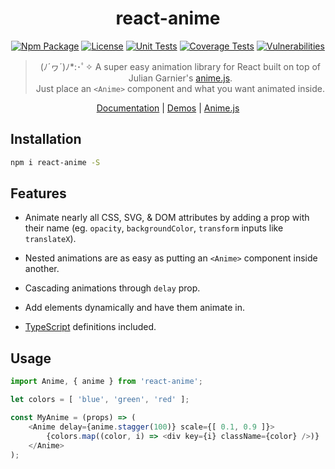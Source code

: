 <h1 align="center">react-anime</h1>

<div align="center">

[![Npm Package][npm-img]][npm-url]
[![License][license-img]][license-url]
[![Unit Tests][travis-img]][travis-url]
[![Coverage Tests][codecov-img]][codecov-url]
[![Vulnerabilities][snyk-img]][snyk-url]

> (ﾉ´ヮ´)ﾉ*:･ﾟ✧  A super easy animation library for React built on top of Julian Garnier's [anime.js](https://github.com/juliangarnier/anime). <br>
> Just place an `<Anime>` component and what you want animated inside.

[Documentation](documentation.md) | [Demos](https://codepen.io/collection/nrkjgo/) | [Anime.js](https://github.com/juliangarnier/anime)

</div>

## Installation

```bash
npm i react-anime -S
```

## Features

- Animate nearly all CSS, SVG, & DOM attributes by adding a prop with their name (eg. `opacity`, `backgroundColor`, `transform` inputs like `translateX`).

- Nested animations are as easy as putting an `<Anime>` component inside another.

- Cascading animations through `delay` prop.

- Add elements dynamically and have them animate in.

- [TypeScript](http://typescriptlang.org/) definitions included.

## Usage

```js
import Anime, { anime } from 'react-anime';

let colors = [ 'blue', 'green', 'red' ];

const MyAnime = (props) => (
    <Anime delay={anime.stagger(100)} scale={[ 0.1, 0.9 ]}>
        {colors.map((color, i) => <div key={i} className={color} />)}
    </Anime>
);
```

[license-img]: http://img.shields.io/:license-mit-blue.svg?style=flat-square
[license-url]: https://opensource.org/licenses/MIT
[travis-img]: https://img.shields.io/travis/com/plus1tv/react-anime?style=flat-square
[travis-url]: https://www.travis-ci.com/github/plus1tv/react-anime
[codecov-img]: https://img.shields.io/codecov/c/github/plus1tv/react-anime.svg?style=flat-square
[codecov-url]: https://codecov.io/gh/plus1tv/react-anime
[npm-img]: https://img.shields.io/npm/v/react-anime.svg?style=flat-square
[npm-url]: http://npm.im/react-anime
[snyk-img]:https://snyk.io/test/npm/react-anime/badge.svg?style=flat-square
[snyk-url]:https://snyk.io/test/npm/react-anime
